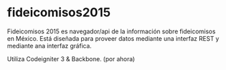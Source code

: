 # fideicomisos2015

Fideicomisos 2015 es navegador/api de la información sobre fideicomisos en México. 
Está diseñada para proveer datos mediante una interfaz REST y mediante ana interfaz gráfica.

Utiliza Codeigniter 3 & Backbone. (por ahora)
